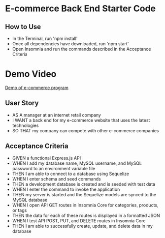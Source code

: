 # E-commerce Back End Starter Code

## How to Use
* In the Terminal, run 'npm install'
* Once all dependencies have downloaded, run 'npm start'
* Open Insomnia and run the commands described in the Acceptance Criteria

# Demo Video
[Demo of e-commerce program](https://drive.google.com/file/d/1qqgYjUZ5shJ-0kPK1toSg0plFZbB9S_P/view)

## User Story
* AS A manager at an internet retail company
* I WANT a back end for my e-commerce website that uses the latest technologies
* SO THAT my company can compete with other e-commerce companies

## Acceptance Criteria
* GIVEN a functional Express.js API
* WHEN I add my database name, MySQL username, and MySQL password to an environment variable file
* THEN I am able to connect to a database using Sequelize
* WHEN I enter schema and seed commands
* THEN a development database is created and is seeded with test data
* WHEN I enter the command to invoke the application
* THEN my server is started and the Sequelize models are synced to the MySQL database
* WHEN I open API GET routes in Insomnia Core for categories, products, or tags
* THEN the data for each of these routes is displayed in a formatted JSON
* WHEN I test API POST, PUT, and DELETE routes in Insomnia Core
* THEN I am able to successfully create, update, and delete data in my database